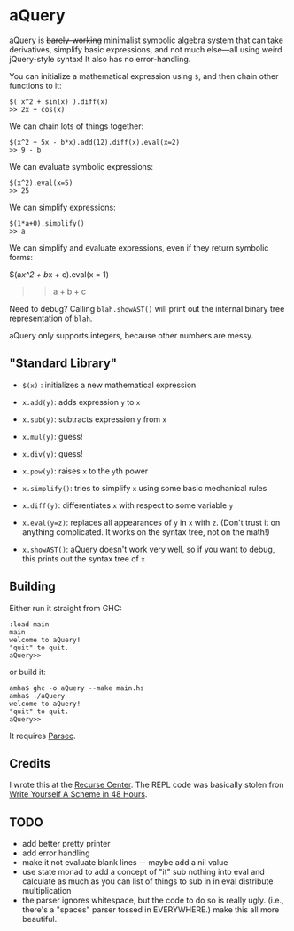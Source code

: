 aQuery
===

aQuery is <del>barely-working</del> minimalist symbolic algebra system that can take derivatives, simplify basic expressions, and not much else––all using weird jQuery-style syntax! It also has no error-handling.

You can initialize a mathematical expression using `$`, and then chain other functions to it:

    $( x^2 + sin(x) ).diff(x)
    >> 2x + cos(x)

We can chain lots of things together:

    $(x^2 + 5x - b*x).add(12).diff(x).eval(x=2)
    >> 9 - b

We can evaluate symbolic expressions:

    $(x^2).eval(x=5)
    >> 25

We can simplify expressions:

    $(1*a+0).simplify()
    >> a

We can simplify and evaluate expressions, even if they return symbolic forms:

   $(a*x^2 + b*x + c).eval(x = 1)
   >> a + b + c

Need to debug? Calling `blah.showAST()` will print out the internal binary tree representation of `blah`.

aQuery only supports integers, because other numbers are messy.

"Standard Library"
----

- `$(x)` : initializes a new mathematical expression

- `x.add(y)`: adds expression `y` to `x`
- `x.sub(y)`: subtracts expression `y` from `x`
- `x.mul(y)`: guess!
- `x.div(y)`: guess!
- `x.pow(y)`: raises `x` to the `y`th power

- `x.simplify()`: tries to simplify `x` using some basic mechanical rules
- `x.diff(y)`: differentiates `x` with respect to some variable `y`

- `x.eval(y=z)`: replaces all appearances of `y` in `x` with `z`. (Don't trust it on anything complicated. It works on the syntax tree, not on the math!)

- `x.showAST()`: aQuery doesn't work very well, so if you want to debug, this prints out the syntax tree of `x`

Building
----

Either run it straight from GHC:

    :load main
    main
    welcome to aQuery!
    "quit" to quit.
    aQuery>>

or build it:

    amha$ ghc -o aQuery --make main.hs
    amha$ ./aQuery
    welcome to aQuery!
    "quit" to quit.
    aQuery>>

It requires [Parsec](https://hackage.haskell.org/package/parsec).

Credits
----

I wrote this at the [Recurse Center](http://www.recurse.com). The REPL code was basically stolen fron [Write Yourself A Scheme in 48 Hours](https://en.wikibooks.org/wiki/Write_Yourself_a_Scheme_in_48_Hours). 

TODO
----
- add better pretty printer
- add error handling
- make it not evaluate blank lines
-- maybe add a nil value
- use state monad to add a concept of "it"
sub nothing into eval and calculate as much as you can
list of things to sub in in eval
distribute multiplication
- the parser ignores whitespace, but the code to do so is really ugly. (i.e., there's a "spaces" parser tossed in EVERYWHERE.) make this all more beautiful.